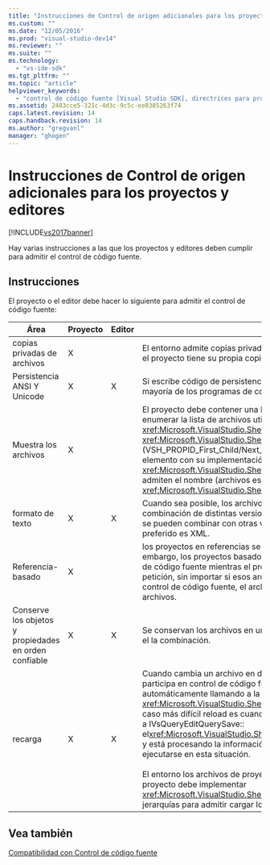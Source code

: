 ```yaml
---
title: "Instrucciones de Control de origen adicionales para los proyectos y editores | Microsoft Docs"
ms.custom: ""
ms.date: "12/05/2016"
ms.prod: "visual-studio-dev14"
ms.reviewer: ""
ms.suite: ""
ms.technology: 
  - "vs-ide-sdk"
ms.tgt_pltfrm: ""
ms.topic: "article"
helpviewer_keywords: 
  - "control de código fuente [Visual Studio SDK], directrices para proyectos y editores"
ms.assetid: 2483cce5-321c-4d3c-9c5c-ee8385263f74
caps.latest.revision: 14
caps.handback.revision: 14
ms.author: "gregvanl"
manager: "ghogen"
---
```

# Instrucciones de Control de origen adicionales para los proyectos y editores
[!INCLUDE[vs2017banner](../../code-quality/includes/vs2017banner.md)]

Hay varias instrucciones a las que los proyectos y editores deben cumplir para admitir el control de código fuente.  
  
## Instrucciones  
 El proyecto o el editor debe hacer lo siguiente para admitir el control de código fuente:  
  
|Área|Proyecto|Editor|Detalles|  
|----------|--------------|------------|--------------|  
|copias privadas de archivos|X||El entorno admite copias privadas de archivos.  Es decir, cada persona dada de alta en el proyecto tiene su propia copia privada de los archivos de ese proyecto.|  
|Persistencia ANSI Y Unicode|X|X|Si escribe código de persistencia, conserve los archivos en la forma ANSI porque la mayoría de los programas de control de origen no admiten Unicode.|  
|Muestra los archivos|X||El proyecto debe contener una lista específica de todos los archivos en el y debe poder enumerar la lista de archivos utilizando <xref:Microsoft.VisualStudio.Shell.Interop.IVsSccProject2> o <xref:Microsoft.VisualStudio.Shell.Interop.IVsHierarchy.GetProperty%2A> \(VSH\_PROPID\_First\_Child\/Next\_Sibling\).  El proyecto debe exponer nombres de elemento con su implementación de <xref:Microsoft.VisualStudio.Shell.Interop.IVsProject.GetMkDocument%2A> y búsqueda admiten el nombre \(archivos especiales incluida con su implementación de <xref:Microsoft.VisualStudio.Shell.Interop.IVsProject.IsDocumentInProject%2A> .|  
|formato de texto|X|X|Cuando sea posible, los archivos deben estar en formato de texto para admitir la combinación de distintas versiones.  Los archivos que no están en formato de texto no se pueden combinar con otras versiones de archivo después.  el formato de texto preferido es XML.|  
|Referencia\-basado|X||los proyectos en referencias se admiten fácilmente en el control de código fuente.  Sin embargo, los proyectos basados en directorios también son compatibles con el control de código fuente mientras el proyecto puede mostrar una lista de los archivos a petición, sin importar si esos archivos existen en el disco.  Al abrir un proyecto de control de código fuente, el archivo de proyecto se liberan antes de ninguno de los archivos.|  
|Conserve los objetos y propiedades en orden confiable|X|X|Se conservan los archivos en un orden confiable, como orden alfabético, para facilitar el la combinación.|  
|recarga|X|X|Cuando cambia un archivo en disco, el editor deben poder recargarlo.  Cuando se participa en control de código fuente, el entorno se recargará los datos automáticamente llamando a la implementación de <xref:Microsoft.VisualStudio.Shell.Interop.IVsPersistDocData2.ReloadDocData%2A> .  El caso más difícil reload es cuando una comprobación se produce cuando se ha llamado a IVsQueryEditQuerySave:: el<xref:Microsoft.VisualStudio.Shell.Interop.IVsQueryEditQuerySave2.QueryEditFiles%2A> y está procesando la información.  sin embargo, el código de la recarga debe poder ejecutarse en esta situación.<br /><br /> El entorno los archivos de proyecto de las recargas automáticamente.  Sin embargo, un proyecto debe implementar <xref:Microsoft.VisualStudio.Shell.Interop.IVsPersistHierarchyItem2> si ha anidado jerarquías para admitir cargar los archivos de proyecto anidados.|  
  
## Vea también  
 [Compatibilidad con Control de código fuente](../../extensibility/internals/supporting-source-control.md)